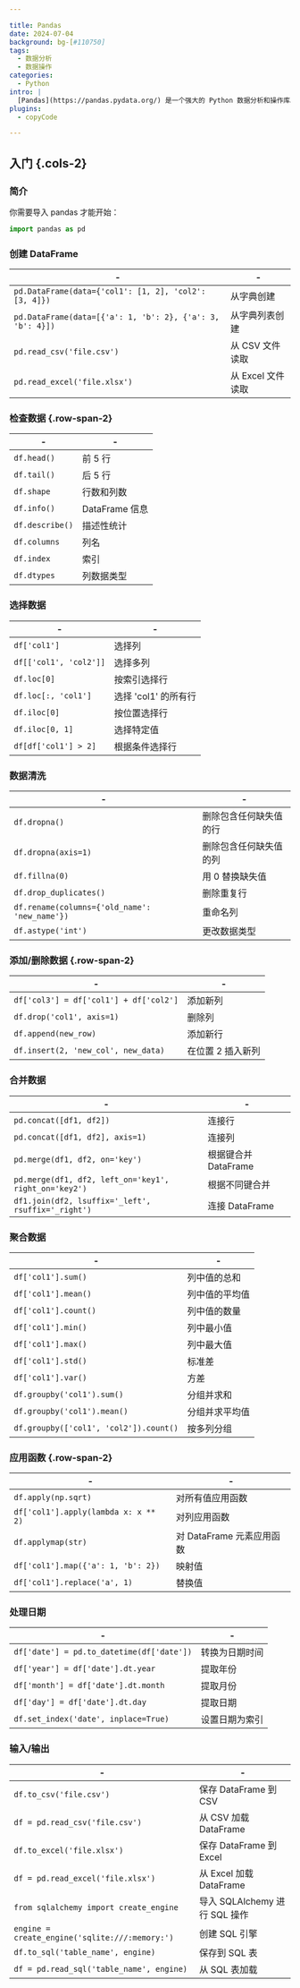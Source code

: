 ```yaml
---

title: Pandas
date: 2024-07-04
background: bg-[#110750]
tags:
  - 数据分析
  - 数据操作
categories:
  - Python
intro: |
  [Pandas](https://pandas.pydata.org/) 是一个强大的 Python 数据分析和操作库。本速查表为 Pandas 初学者提供快速参考。
plugins:
  - copyCode

---
```


## 入门 {.cols-2}

### 简介

你需要导入 pandas 才能开始：

```python
import pandas as pd
```

### 创建 DataFrame

| -                                                              | -                                                   |
| -------------------------------------------------------------- | --------------------------------------------------- |
| `pd.DataFrame(data={'col1': [1, 2], 'col2': [3, 4]})`          | 从字典创建                                          |
| `pd.DataFrame(data=[{'a': 1, 'b': 2}, {'a': 3, 'b': 4}])`      | 从字典列表创建                                      |
| `pd.read_csv('file.csv')`                                      | 从 CSV 文件读取                                     |
| `pd.read_excel('file.xlsx')`                                   | 从 Excel 文件读取                                   |

### 检查数据 {.row-span-2}

| -                       | -                               |
| ----------------------- | ------------------------------- |
| `df.head()`             | 前 5 行                         |
| `df.tail()`             | 后 5 行                         |
| `df.shape`              | 行数和列数                      |
| `df.info()`             | DataFrame 信息                  |
| `df.describe()`         | 描述性统计                      |
| `df.columns`            | 列名                            |
| `df.index`              | 索引                            |
| `df.dtypes`             | 列数据类型                      |

### 选择数据

| -                        | -                                                 |
| ------------------------ | ------------------------------------------------- |
| `df['col1']`             | 选择列                                            |
| `df[['col1', 'col2']]`   | 选择多列                                          |
| `df.loc[0]`              | 按索引选择行                                      |
| `df.loc[:, 'col1']`      | 选择 'col1' 的所有行                              |
| `df.iloc[0]`             | 按位置选择行                                      |
| `df.iloc[0, 1]`          | 选择特定值                                        |
| `df[df['col1'] > 2]`     | 根据条件选择行                                    |

### 数据清洗

| -                            | -                                      |
| ---------------------------- | -------------------------------------- |
| `df.dropna()`                | 删除包含任何缺失值的行                 |
| `df.dropna(axis=1)`          | 删除包含任何缺失值的列                 |
| `df.fillna(0)`               | 用 0 替换缺失值                        |
| `df.drop_duplicates()`       | 删除重复行                             |
| `df.rename(columns={'old_name': 'new_name'})` | 重命名列             |
| `df.astype('int')`           | 更改数据类型                           |

### 添加/删除数据 {.row-span-2}

| -                                   | -                              |
| ----------------------------------- | ------------------------------ |
| `df['col3'] = df['col1'] + df['col2']` | 添加新列                       |
| `df.drop('col1', axis=1)`           | 删除列                         |
| `df.append(new_row)`                | 添加新行                       |
| `df.insert(2, 'new_col', new_data)` | 在位置 2 插入新列              |

### 合并数据

| -                                             | -                                                |
| --------------------------------------------- | ------------------------------------------------ |
| `pd.concat([df1, df2])`                       | 连接行                                           |
| `pd.concat([df1, df2], axis=1)`               | 连接列                                           |
| `pd.merge(df1, df2, on='key')`                | 根据键合并 DataFrame                             |
| `pd.merge(df1, df2, left_on='key1', right_on='key2')` | 根据不同键合并                               |
| `df1.join(df2, lsuffix='_left', rsuffix='_right')`    | 连接 DataFrame                               |

### 聚合数据

| -                                    | -                                                |
| ------------------------------------ | ------------------------------------------------ |
| `df['col1'].sum()`                   | 列中值的总和                                     |
| `df['col1'].mean()`                  | 列中值的平均值                                   |
| `df['col1'].count()`                 | 列中值的数量                                     |
| `df['col1'].min()`                   | 列中最小值                                       |
| `df['col1'].max()`                   | 列中最大值                                       |
| `df['col1'].std()`                   | 标准差                                           |
| `df['col1'].var()`                   | 方差                                             |
| `df.groupby('col1').sum()`           | 分组并求和                                       |
| `df.groupby('col1').mean()`          | 分组并求平均值                                   |
| `df.groupby(['col1', 'col2']).count()` | 按多列分组                                     |

### 应用函数 {.row-span-2}

| -                                  | -                                    |
| ---------------------------------- | ------------------------------------ |
| `df.apply(np.sqrt)`                | 对所有值应用函数                     |
| `df['col1'].apply(lambda x: x ** 2)`| 对列应用函数                         |
| `df.applymap(str)`                 | 对 DataFrame 元素应用函数            |
| `df['col1'].map({'a': 1, 'b': 2})` | 映射值                               |
| `df['col1'].replace('a', 1)`       | 替换值                               |

### 处理日期

| -                                    | -                                          |
| ------------------------------------ | ------------------------------------------ |
| `df['date'] = pd.to_datetime(df['date'])` | 转换为日期时间                             |
| `df['year'] = df['date'].dt.year`          | 提取年份                                   |
| `df['month'] = df['date'].dt.month`        | 提取月份                                   |
| `df['day'] = df['date'].dt.day`            | 提取日期                                   |
| `df.set_index('date', inplace=True)`       | 设置日期为索引                             |

### 输入/输出

| -                                    | -                                                |
| ------------------------------------ | ------------------------------------------------ |
| `df.to_csv('file.csv')`              | 保存 DataFrame 到 CSV                            |
| `df = pd.read_csv('file.csv')`       | 从 CSV 加载 DataFrame                          |
| `df.to_excel('file.xlsx')`           | 保存 DataFrame 到 Excel                          |
| `df = pd.read_excel('file.xlsx')`    | 从 Excel 加载 DataFrame                        |
| `from sqlalchemy import create_engine`| 导入 SQLAlchemy 进行 SQL 操作                  |
| `engine = create_engine('sqlite:///:memory:')` | 创建 SQL 引擎                             |
| `df.to_sql('table_name', engine)`    | 保存到 SQL 表                                  |
| `df = pd.read_sql('table_name', engine)` | 从 SQL 表加载                                  |


